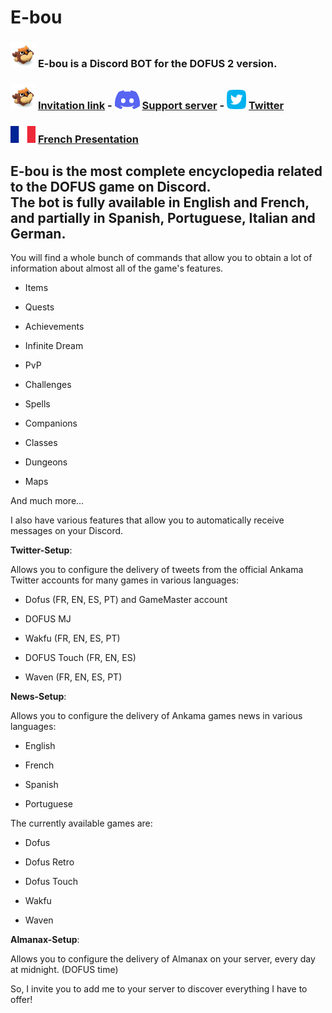 # E-bou

### <img src = 'https://raw.githubusercontent.com/E-bou/.github/main/assets/E-bou.png' width="40px"/> **E-bou** is a Discord BOT for the DOFUS 2 version.
### <img src = 'https://raw.githubusercontent.com/E-bou/.github/main/assets/E-bou.png' width="40px"/> [Invitation link](https://discord.com/application-directory/1093561990036860928) -  <img src = 'https://raw.githubusercontent.com/E-bou/.github/main/assets/discord.png' width="40px"/> [Support server](https://discord.gg/rmSsDC84AS) - <img src = 'https://raw.githubusercontent.com/E-bou/.github/main/assets/twitter.png' width="31px"/> [Twitter](https://twitter.com/EbouBot)
### <img src= 'https://raw.githubusercontent.com/E-bou/.github/main/assets/french_flag.png' width="40px"/> [French Presentation](https://github.com/E-bou/.github/blob/main/profile/README_FR.md)

## E-bou is the most complete encyclopedia related to the DOFUS game on Discord.<br> The bot is fully available in English and French, and partially in Spanish, Portuguese, Italian and German.

You will find a whole bunch of commands that allow you to obtain a lot of information about almost all of the game's features.

 - Items

 - Quests

 - Achievements

 - Infinite Dream

 - PvP

 - Challenges

 - Spells

 - Companions

 - Classes

 - Dungeons

  - Maps

And much more...

I also have various features that allow you to automatically receive messages on your Discord.

**__Twitter-Setup__**:

Allows you to configure the delivery of tweets from the official Ankama Twitter accounts for many games in various languages:

- Dofus (FR, EN, ES, PT) and GameMaster account

- DOFUS MJ

- Wakfu (FR, EN, ES, PT)

- DOFUS Touch (FR, EN, ES)

- Waven (FR, EN, ES, PT)

**__News-Setup__**:

Allows you to configure the delivery of Ankama games news in various languages:

 - English

 - French

 - Spanish

 - Portuguese

The currently available games are:

- Dofus

- Dofus Retro

- Dofus Touch

- Wakfu

- Waven

**__Almanax-Setup__**:

Allows you to configure the delivery of Almanax on your server, every day at midnight. (DOFUS time)

So, I invite you to add me to your server to discover everything I have to offer!

